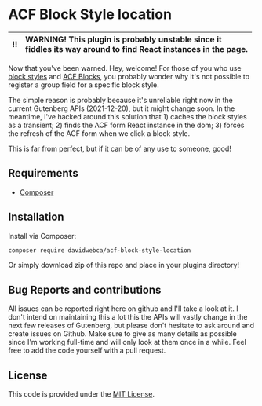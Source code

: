 # ACF Block Style location

:bangbang: | WARNING! This plugin is probably unstable since it<br> fiddles its way around to find React instances in the page.
:---: | :---

Now that you've been warned. Hey, welcome! For those of you who use [block styles](https://developer.wordpress.org/block-editor/reference-guides/block-api/block-styles/) and [ACF Blocks](https://www.advancedcustomfields.com/resources/acf_register_block_type/), you probably wonder why it's not possible to register a group field for a specific block style.

The simple reason is probably because it's unreliable right now in the current Gutenberg APIs (2021-12-20), but it might change soon. In the meantime, I've hacked around this solution that 1) caches the block styles as a transient; 2) finds the ACF form React instance in the dom; 3) forces the refresh of the ACF form when we click a block style.

This is far from perfect, but if it can be of any use to someone, good!


## Requirements

- [Composer](https://getcomposer.org/download/)

## Installation

Install via Composer:

```bash
composer require davidwebca/acf-block-style-location
```

Or simply download zip of this repo and place in your plugins directory!

## Bug Reports and contributions

All issues can be reported right here on github and I'll take a look at it. I don't intend on maintaining this a lot this the APIs will vastly change in the next few releases of Gutenberg, but please don't hesitate to ask around and create issues on Github. Make sure to give as many details as possible since I'm working full-time and will only look at them once in a while. Feel free to add the code yourself with a pull request.

## License

This code is provided under the [MIT License](https://github.com/davidwebca/acf-block-style-location/blob/master/LICENSE.md).